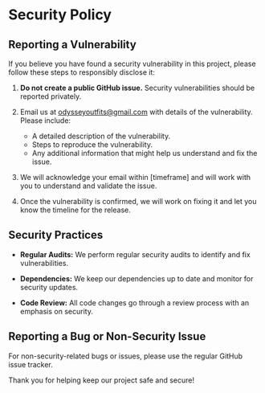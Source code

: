 # Security Policy

## Reporting a Vulnerability

If you believe you have found a security vulnerability in this project, please follow these steps to responsibly disclose it:

1. **Do not create a public GitHub issue.** Security vulnerabilities should be reported privately.

2. Email us at [odysseyoutfits@gmail.com](mailto:odysseyoutfits@gmail.com) with details of the vulnerability. Please include:

   - A detailed description of the vulnerability.
   - Steps to reproduce the vulnerability.
   - Any additional information that might help us understand and fix the issue.

3. We will acknowledge your email within [timeframe] and will work with you to understand and validate the issue.

4. Once the vulnerability is confirmed, we will work on fixing it and let you know the timeline for the release.

## Security Practices

- **Regular Audits:** We perform regular security audits to identify and fix vulnerabilities.

- **Dependencies:** We keep our dependencies up to date and monitor for security updates.

- **Code Review:** All code changes go through a review process with an emphasis on security.

## Reporting a Bug or Non-Security Issue

For non-security-related bugs or issues, please use the regular GitHub issue tracker.

Thank you for helping keep our project safe and secure!

